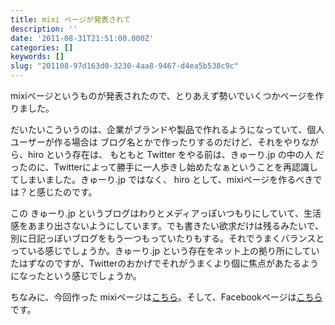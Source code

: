 ```yaml
---
title: mixi ページが発表されて
description: ''
date: '2011-08-31T21:51:00.000Z'
categories: []
keywords: []
slug: "201108-97d163d0-3230-4aa8-9467-d4ea5b538c9c"
---
```

mixiページというものが発表されたので、とりあえず勢いでいくつかページを作りました。

だいたいこういうのは、企業がブランドや製品で作れるようになっていて、個人ユーザーが作る場合は ブログ名とかで作ったりするのだけど、それをやりながら、hiro という存在は、 もともと Twitter をやる前は、きゅーり.jp の中の人 だったのに、Twitterによって勝手に一人歩きし始めたなぁということを再認識してしまいました。きゅーり.jp ではなく、 hiro として、mixiページを作るべきでは？と感じたのです。

この きゅーり.jp というブログはわりとメディアっぽいつもりにしていて、生活感をあまり出さないようにしています。でも書きたい欲求だけは残るみたいで、別に日記っぽいブログをもう一つもっていたりもする。それでうまくバランスとっている感じでしょうか。きゅーり.jp という存在をネット上の拠り所にしていたはずなのですが、Twitterのおかげでそれがうまくより個に焦点があたるようになったという感じでしょうか。

ちなみに、今回作った mixiページは[こちら](http://page.mixi.jp/view_page.pl?page_id=4216)。そして、Facebookページは[こちら](https://www.facebook.com/pages/Hiro/197978810220918)です。